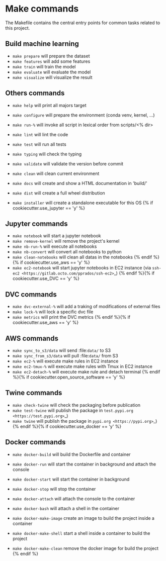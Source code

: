 # Make commands

The Makefile contains the central entry points for common tasks related to this project.

## Build machine learning
* ``make prepare`` will prepare the dataset
* ``make features`` will add some features
* ``make train`` will train the model
* ``make evaluate`` will evaluate the model
* ``make visualize`` will visualize the result

## Others commands
* ``make help`` will print all majors target
* ``make configure``  will prepare the environment (conda venv, kernel, ...)
* ``make run-%`` will invoke all script in lexical order from scripts/<% dir>
* ``make lint`` will lint the code
* ``make test`` will run all tests
* ``make typing`` will check the typing
* ``make validate`` will validate the version before commit
* ``make clean`` will clean current environment

* ``make docs`` will create and show a HTML documentation in 'build/'
* ``make dist`` will create a full wheel distribution
* ``make installer`` will create a standalone executable for this OS
{% if cookiecutter.use_jupyter == 'y' %}
## Jupyter commands
* ``make notebook`` will start a jupyter notebook
* ``make remove-kernel`` will remove the project's kernel
* ``make nb-run-%`` will execute all notebooks
* ``make nb-convert`` will convert all notebooks to python
* ``make clean-notebooks`` will clean all datas in the notebooks
{% endif %}{% if cookiecutter.use_aws == 'y' %}
* ``make ec2-notebook`` will start jupyter notebooks in EC2 instance (via `ssh-ec2 <https://gitlab.octo.com/pprados/ssh-ec2>`_)
{% endif %}{% if cookiecutter.use_DVC == 'y' %}
## DVC commands
* ``make dvc-external-%`` will add a traking of modifications of external files
* ``make lock-%`` will lock a specific dvc file
* ``make metrics`` will print the DVC metrics
{% endif %}{% if cookiecutter.use_aws == 'y' %}
## AWS commands
* ``make sync_to_s3/data`` will send :file:`data/` to S3
* ``make sync_from_s3/data`` will pull :file:`data/` from S3
* ``make ec2-%`` will execute make rules in EC2 instance
* ``make ec2-tmux-%`` will execute make rules with Tmux in EC2 instance
* ``make ec2-detach-%`` will execute make rule and detach terminal
{% endif %}{% if cookiecutter.open_source_software == 'y' %}
## Twine commands
* ``make check-twine`` will check the packaging before publication
* ``make test-twine`` will publish the package in `test.pypi.org <https://test.pypi.org>`_)
* ``make twine`` will publish the package in `pypi.org <https://pypi.org>`_)
{% endif %}{% if cookiecutter.use_docker == 'y' %}
## Docker commands
* ``make docker-build`` will build the Dockerfile and container
* ``make docker-run`` will start the container in background and attach the console
* ``make docker-start`` will start the container in background
* ``make docker-stop`` will stop the container
* ``make docker-attach`` will attach the console to the container
* ``make docker-bash`` will attach a shell in the container

* ``make docker-make-image`` create an image to build the project inside a container
* ``make docker-make-shell`` start a shell inside a container to build the project
* ``make docker-make-clean`` remove the docker image for build the project
{% endif %}
